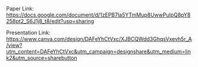 Paper Link: https://docs.google.com/document/d/1zEPB7la5YTmMup8UwwPulpQ8pY8258pt2_S6J1j8_t8/edit?usp=sharing

Presentation Link: https://www.canva.com/design/DAFeYhCtVxc/XJBCQWdd3GhqsVxevh5r_A/view?utm_content=DAFeYhCtVxc&utm_campaign=designshare&utm_medium=link2&utm_source=sharebutton
